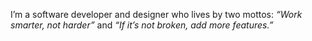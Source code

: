 I’m a software developer and designer who lives by two mottos: *“Work smarter, not harder”* and *“If it’s not broken, add more features.”*
